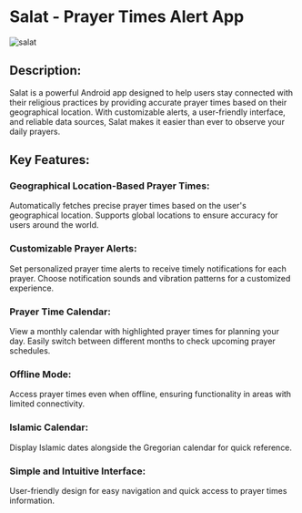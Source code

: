 # Salat - Prayer Times Alert App

![salat](https://github.com/aghiad77/Salat/assets/74491386/973582f6-a155-49a0-b1ac-14821ea3ffb7)

## Description:
Salat is a powerful Android app designed to help users stay connected with their religious practices by providing accurate prayer times based on their geographical location. With customizable alerts, a user-friendly interface, and reliable data sources, Salat makes it easier than ever to observe your daily prayers.

## Key Features:

### Geographical Location-Based Prayer Times:
Automatically fetches precise prayer times based on the user's geographical location. Supports global locations to ensure accuracy for users around the world.

### Customizable Prayer Alerts:
Set personalized prayer time alerts to receive timely notifications for each prayer.
Choose notification sounds and vibration patterns for a customized experience.

### Prayer Time Calendar:
View a monthly calendar with highlighted prayer times for planning your day.
Easily switch between different months to check upcoming prayer schedules.


### Offline Mode:
Access prayer times even when offline, ensuring functionality in areas with limited connectivity.

### Islamic Calendar:
Display Islamic dates alongside the Gregorian calendar for quick reference.

### Simple and Intuitive Interface:
User-friendly design for easy navigation and quick access to prayer times information.
